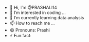 - 👋 Hi, I’m @PRASHALI14
- 👀 I’m interested in coding ...
- 🌱 I’m currently learning data analysis 
- 📫 How to reach me ...
- 😄 Pronouns: Prashi
- ⚡ Fun fact: 

<!---
PRASHALI14/PRASHALI14 is a ✨ special ✨ repository because its `README.md` (this file) appears on your GitHub profile.
You can click the Preview link to take a look at your changes.
--->
